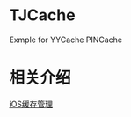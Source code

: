 # TJCache
Exmple for YYCache PINCache

相关介绍
==============
[iOS缓存管理](http://techwpt.com/2018/09/05/cache-yycache/)
